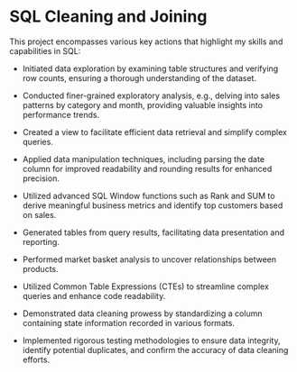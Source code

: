 # SQL Cleaning and Joining
This project encompasses various key actions that highlight my skills and capabilities in SQL:

- Initiated data exploration by examining table structures and verifying row counts, ensuring a thorough understanding of the dataset.

- Conducted finer-grained exploratory analysis, e.g., delving into sales patterns by category and month, providing valuable insights into performance trends.

- Created a view to facilitate efficient data retrieval and simplify complex queries. 

- Applied data manipulation techniques, including parsing the date column for improved readability and rounding results for enhanced precision.

- Utilized advanced SQL Window functions such as Rank and SUM to derive meaningful business metrics and identify top customers based on sales.

- Generated tables from query results, facilitating data presentation and reporting. 

- Performed market basket analysis to uncover relationships between products. 

- Utilized Common Table Expressions (CTEs) to streamline complex queries and enhance code readability. 

- Demonstrated data cleaning prowess by standardizing a column containing state information recorded in various formats. 

- Implemented rigorous testing methodologies to ensure data integrity, identify potential duplicates, and confirm the accuracy of data cleaning efforts. 
